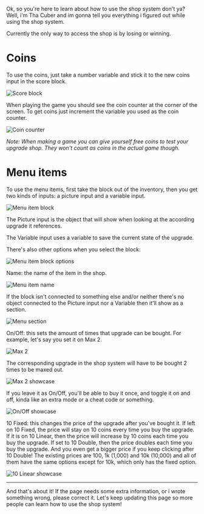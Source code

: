 Ok, so you're here to learn about how to use the shop system don't ya? Well, i'm Tha Cuber and im gonna tell you everything i figured out while using the shop system.

Currently the only way to access the shop is by losing or winning.

# Coins
To use the coins, just take a number variable and stick it to the new coins input in the score block. 

![Score block](https://cdn.discordapp.com/attachments/788803873330298880/849717918266032158/Captura_de_pantalla_2021-06-02_143144.png)

When playing the game you should see the coin counter at the corner of the screen. To get coins just increment the variable you used as the coin counter.

![Coin counter](https://cdn.discordapp.com/attachments/788803873330298880/849718303794004058/unknown.png)

*Note: When making a game you can give yourself free coins to test your upgrade shop. They won't count as coins in the actual game though.*

# Menu items
To use the menu items, first take the block out of the inventory, then you get two kinds of inputs: a picture input and a variable input.

![Menu item block](https://cdn.discordapp.com/attachments/788803873330298880/849715742093475851/Captura_de_pantalla_2021-06-02_142338.png)

The Picture input is the object that will show when looking at the according upgrade it references.

The Variable input uses a variable to save the current state of the upgrade.

There's also other options when you select the block:

![Menu item block options](https://cdn.discordapp.com/attachments/788803873330298880/849720257870037012/unknown.png)

Name: the name of the item in the shop. 

![Menu item name](https://media.discordapp.net/attachments/788803873330298880/849719245243940874/unknown.png?width=351&height=467)

If the block isn't connected to something else and/or neither there's no object connected to the Picture input nor a Variable then it'll show as a section.

![Menu section](https://cdn.discordapp.com/attachments/788803873330298880/849720693074952232/unknown.png)

On/Off: this sets the amount of times that upgrade can be bought. For example, let's say you set it on Max 2.

![Max 2](https://cdn.discordapp.com/attachments/788803873330298880/849721190892830750/unknown.png)

The corresponding upgrade in the shop system will have to be bought 2 times to be maxed out.

![Max 2 showcase](https://cdn.discordapp.com/attachments/788803873330298880/849721737809231972/unknown.png)

If you leave it as On/Off, you'll be able to buy it once, and toggle it on and off, kinda like an extra mode or a cheat code or something.

![On/Off showcase](https://cdn.discordapp.com/attachments/788803873330298880/849722559334711296/unknown.png)

10 Fixed: this changes the price of the upgrade after you've bought it. If left on 10 Fixed, the price will stay on 10 coins every time you buy the upgrade. If it is on 10 Linear, then the price will increase by 10 coins each time you buy the upgrade. If set to 10 Double, then the price doubles each time you buy the upgrade. And you even get a bigger price if you keep clicking after 10 Double! The existing prices are 100, 1k (1,000) and 10k (10,000) and all of them have the same options except for 10k, which only has the fixed option.

![10 Linear showcase](https://cdn.discordapp.com/attachments/788803873330298880/849724272485335070/unknown.png)

***

And that's about it! If the page needs some extra information, or i wrote something wrong, please correct it. Let's keep updating this page so more people can learn how to use the shop system!